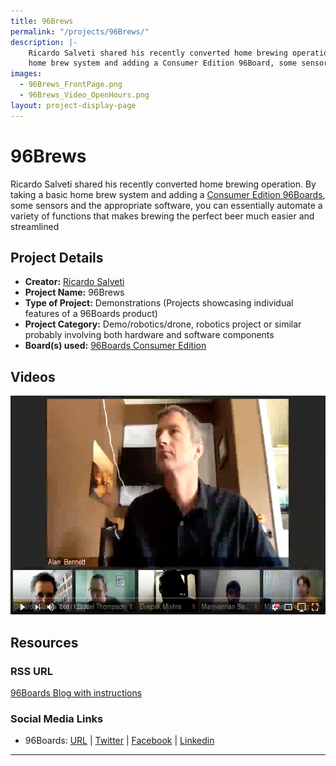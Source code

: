 ```yaml
---
title: 96Brews
permalink: "/projects/96Brews/"
description: |-
    Ricardo Salveti shared his recently converted home brewing operation. By taking a basic
    home brew system and adding a Consumer Edition 96Board, some sensors and the appropriate software, you can essentially automate a variety of functions that makes brewing the perfect beer much easier and streamlined.
images:
  - 96Brews_FrontPage.png
  - 96Brews_Video_OpenHours.png
layout: project-display-page
---
```


# 96Brews

Ricardo Salveti shared his recently converted home brewing operation. By taking a basic
home brew system and adding a [Consumer Edition 96Boards](https://www.96boards.org/products/ce/),
some sensors and the appropriate software, you can essentially automate a variety of functions that
makes brewing the perfect beer much easier and streamlined

## Project Details

- **Creator:** [Ricardo Salveti](https://twitter.com/rsalveti)
- **Project Name:** 96Brews
- **Type of Project:** Demonstrations (Projects showcasing individual features of a 96Boards product)
- **Project Category:** Demo/robotics/drone, robotics project or similar probably involving both hardware and software components
- **Board(s) used:** [96Boards Consumer Edition](https://www.96boards.org/products/ce/)

## Videos   
[<img src="../96Brews/Images/96Brews_Video_OpenHours.png" data-canonical-src="Images/96Brews_Video_OpenHours.png?raw=true" width="600" height="350" />](https://youtu.be/dFh5p-LHfNI)

## Resources

### RSS URL

[96Boards Blog with instructions](https://www.96boards.org/blog/96boards-96brews-automated-home-brewing/)

### Social Media Links

- 96Boards: [URL](https://www.96boards.org/) &#124; [Twitter](https://twitter.com/96boards) &#124; [Facebook](https://www.facebook.com/96Boards) &#124; [Linkedin](https://www.linkedin.com/showcase/6637095/)


***

